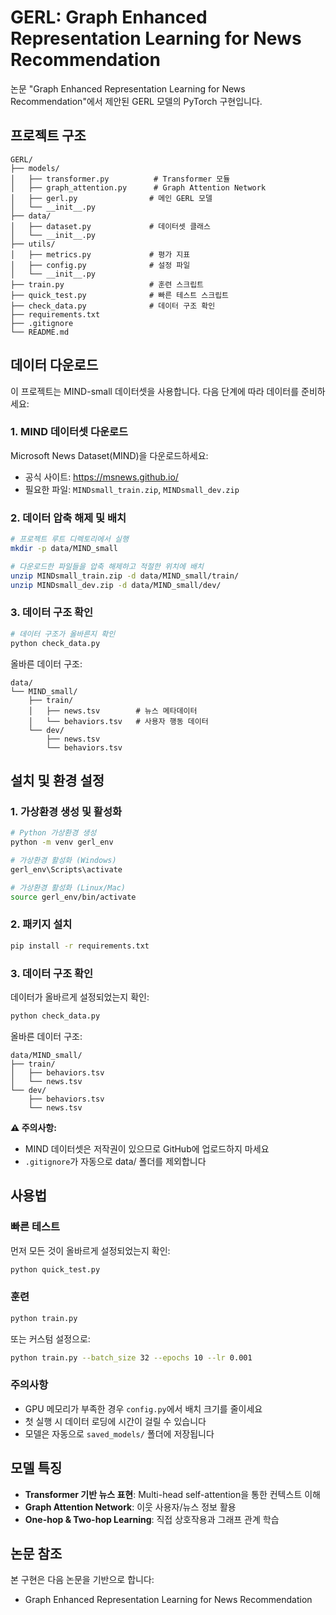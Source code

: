 # GERL: Graph Enhanced Representation Learning for News Recommendation

논문 "Graph Enhanced Representation Learning for News Recommendation"에서 제안된 GERL 모델의 PyTorch 구현입니다.

## 프로젝트 구조

```
GERL/
├── models/
│   ├── transformer.py          # Transformer 모듈
│   ├── graph_attention.py      # Graph Attention Network
│   ├── gerl.py                # 메인 GERL 모델
│   └── __init__.py
├── data/
│   ├── dataset.py             # 데이터셋 클래스
│   └── __init__.py
├── utils/
│   ├── metrics.py             # 평가 지표
│   ├── config.py              # 설정 파일
│   └── __init__.py
├── train.py                   # 훈련 스크립트
├── quick_test.py              # 빠른 테스트 스크립트
├── check_data.py              # 데이터 구조 확인
├── requirements.txt
├── .gitignore
└── README.md
```

## 데이터 다운로드

이 프로젝트는 MIND-small 데이터셋을 사용합니다. 다음 단계에 따라 데이터를 준비하세요:

### 1. MIND 데이터셋 다운로드

Microsoft News Dataset(MIND)을 다운로드하세요:
- 공식 사이트: https://msnews.github.io/
- 필요한 파일: `MINDsmall_train.zip`, `MINDsmall_dev.zip`

### 2. 데이터 압축 해제 및 배치

```bash
# 프로젝트 루트 디렉토리에서 실행
mkdir -p data/MIND_small

# 다운로드한 파일들을 압축 해제하고 적절한 위치에 배치
unzip MINDsmall_train.zip -d data/MIND_small/train/
unzip MINDsmall_dev.zip -d data/MIND_small/dev/
```

### 3. 데이터 구조 확인

```bash
# 데이터 구조가 올바른지 확인
python check_data.py
```

올바른 데이터 구조:
```
data/
└── MIND_small/
    ├── train/
    │   ├── news.tsv        # 뉴스 메타데이터
    │   └── behaviors.tsv   # 사용자 행동 데이터
    └── dev/
        ├── news.tsv
        └── behaviors.tsv
```

## 설치 및 환경 설정

### 1. 가상환경 생성 및 활성화

```bash
# Python 가상환경 생성
python -m venv gerl_env

# 가상환경 활성화 (Windows)
gerl_env\Scripts\activate

# 가상환경 활성화 (Linux/Mac)
source gerl_env/bin/activate
```

### 2. 패키지 설치

```bash
pip install -r requirements.txt
```

### 3. 데이터 구조 확인

데이터가 올바르게 설정되었는지 확인:
```bash
python check_data.py
```

올바른 데이터 구조:
```
data/MIND_small/
├── train/
│   ├── behaviors.tsv
│   └── news.tsv
└── dev/
    ├── behaviors.tsv
    └── news.tsv
```

**⚠️ 주의사항:** 
- MIND 데이터셋은 저작권이 있으므로 GitHub에 업로드하지 마세요
- `.gitignore`가 자동으로 data/ 폴더를 제외합니다

## 사용법

### 빠른 테스트

먼저 모든 것이 올바르게 설정되었는지 확인:
```bash
python quick_test.py
```

### 훈련

```bash
python train.py
```

또는 커스텀 설정으로:
```bash
python train.py --batch_size 32 --epochs 10 --lr 0.001
```

### 주의사항

- GPU 메모리가 부족한 경우 `config.py`에서 배치 크기를 줄이세요
- 첫 실행 시 데이터 로딩에 시간이 걸릴 수 있습니다
- 모델은 자동으로 `saved_models/` 폴더에 저장됩니다

## 모델 특징

- **Transformer 기반 뉴스 표현**: Multi-head self-attention을 통한 컨텍스트 이해
- **Graph Attention Network**: 이웃 사용자/뉴스 정보 활용
- **One-hop & Two-hop Learning**: 직접 상호작용과 그래프 관계 학습

## 논문 참조

본 구현은 다음 논문을 기반으로 합니다:
- Graph Enhanced Representation Learning for News Recommendation 